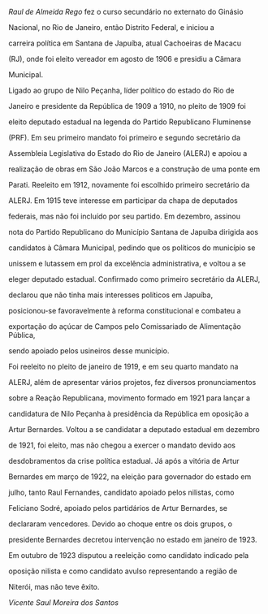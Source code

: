 

*Raul de Almeida Rego* fez o curso secundário no externato do Ginásio

Nacional, no Rio de Janeiro, então Distrito Federal, e iniciou a

carreira política em Santana de Japuíba, atual Cachoeiras de Macacu

(RJ), onde foi eleito vereador em agosto de 1906 e presidiu a Câmara

Municipal.



Ligado ao grupo de Nilo Peçanha, líder político do estado do Rio de

Janeiro e presidente da República de 1909 a 1910, no pleito de 1909 foi

eleito deputado estadual na legenda do Partido Republicano Fluminense

(PRF). Em seu primeiro mandato foi primeiro e segundo secretário da

Assembleia Legislativa do Estado do Rio de Janeiro (ALERJ) e apoiou a

realização de obras em São João Marcos e a construção de uma ponte em

Parati. Reeleito em 1912, novamente foi escolhido primeiro secretário da

ALERJ. Em 1915 teve interesse em participar da chapa de deputados

federais, mas não foi incluído por seu partido. Em dezembro, assinou

nota do Partido Republicano do Município Santana de Japuíba dirigida aos

candidatos à Câmara Municipal, pedindo que os políticos do município se

unissem e lutassem em prol da excelência administrativa, e voltou a se

eleger deputado estadual. Confirmado como primeiro secretário da ALERJ,

declarou que não tinha mais interesses políticos em Japuíba,

posicionou-se favoravelmente à reforma constitucional e combateu a

exportação do açúcar de Campos pelo Comissariado de Alimentação Pública,

sendo apoiado pelos usineiros desse município.



Foi reeleito no pleito de janeiro de 1919, e em seu quarto mandato na

ALERJ, além de apresentar vários projetos, fez diversos pronunciamentos

sobre a Reação Republicana, movimento formado em 1921 para lançar a

candidatura de Nilo Peçanha à presidência da República em oposição a

Artur Bernardes. Voltou a se candidatar a deputado estadual em dezembro

de 1921, foi eleito, mas não chegou a exercer o mandato devido aos

desdobramentos da crise política estadual. Já após a vitória de Artur

Bernardes em março de 1922, na eleição para governador do estado em

julho, tanto Raul Fernandes, candidato apoiado pelos nilistas, como

Feliciano Sodré, apoiado pelos partidários de Artur Bernardes, se

declararam vencedores. Devido ao choque entre os dois grupos, o

presidente Bernardes decretou intervenção no estado em janeiro de 1923.



Em outubro de 1923 disputou a reeleição como candidato indicado pela

oposição nilista e como candidato avulso representando a região de

Niterói, mas não teve êxito.



*Vicente Saul Moreira dos Santos*



